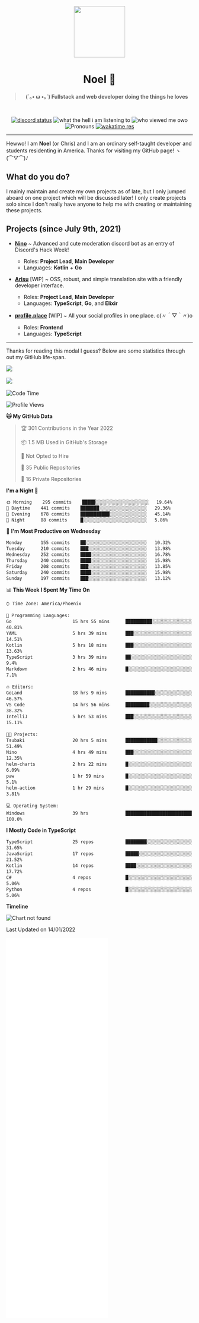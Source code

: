 <div align='center'>
  <div align='center'>
    <img
      src='https://cdn.floofy.dev/art/icons/icon_cinnamonserval.png'
      width='138'
      height='138'
    />
  </div>
  <h1>Noel 🐾</h1>
  <blockquote><strong>(´｡• ω •｡`) Fullstack and web developer doing the things he loves</strong></blockquote>

  <br />

  <a href='https://discord.com/users/280158289667555328' target='_blank'><img alt="discord status" src="https://dev.discordprofiles.me/badge/status/280158289667555328" /></a>
  <img alt="what the hell i am listening to" src="https://dev.discordprofiles.me/badge/spotify/280158289667555328" />
  <img alt="who viewed me owo" src="https://komarev.com/ghpvc/?username=auguwu" />
  <img alt='Pronouns' src='https://img.shields.io/endpoint?url=https://pronoundb.org/shields/6004d014406af11e4593a013' />
  <a href="https://wakatime.com/@auguwu" target='_blank'>
    <img alt='wakatime res' src='https://wakatime.com/badge/user/89736485-42ec-4c0f-a2f3-481db74514dc.svg' />
  </a>
</div>

<hr />

Hewwo! I am **Noel** (or Chris) and I am an ordinary self-taught developer and students residenting in America. Thanks for visiting my GitHub page! ヽ(⌒▽⌒)ﾉ

## What do you do?
I mainly maintain and create my own projects as of late, but I only jumped aboard on one project which will be discussed later! I only create projects
solo since I don't really have anyone to help me with creating or maintaining these projects.

## Projects (since July 9th, 2021)
- [**Nino**](https://nino.sh) ~ Advanced and cute moderation discord bot as an entry of Discord's Hack Week!
  - Roles: **Project Lead**, **Main Developer**
  - Languages: **Kotlin** + **Go**

- [**Arisu**](https://arisu.land) [WIP] ~ OSS, robust, and simple translation site with a friendly developer interface.
  - Roles: **Project Lead**, **Main Developer**
  - Languages: **TypeScript**, **Go**, and **Elixir**

- [**profile.place**](https://profile.place) [WIP] ~ All your social profiles in one place. o(〃＾▽＾〃)o
  - Roles: **Frontend**
  - Languages: **TypeScript**

---

Thanks for reading this modal I guess? Below are some statistics through out my GitHub life-span.

![](https://github-readme-stats.vercel.app/api?username=auguwu&count_private=true&show_icons=true&theme=gruvbox)

![](https://github-readme-stats.vercel.app/api/top-langs/?username=auguwu&layout=compact&theme=gruvbox)

<!--START_SECTION:waka-->
![Code Time](http://img.shields.io/badge/Code%20Time-2%2C627%20hrs%2044%20mins-blue)

![Profile Views](http://img.shields.io/badge/Profile%20Views-3-blue)

**🐱 My GitHub Data** 

> 🏆 301 Contributions in the Year 2022
 > 
> 📦 1.5 MB Used in GitHub's Storage 
 > 
> 🚫 Not Opted to Hire
 > 
> 📜 35 Public Repositories 
 > 
> 🔑 16 Private Repositories  
 > 
**I'm a Night 🦉** 

```text
🌞 Morning    295 commits    █████░░░░░░░░░░░░░░░░░░░░   19.64% 
🌆 Daytime    441 commits    ███████░░░░░░░░░░░░░░░░░░   29.36% 
🌃 Evening    678 commits    ███████████░░░░░░░░░░░░░░   45.14% 
🌙 Night      88 commits     █░░░░░░░░░░░░░░░░░░░░░░░░   5.86%

```
📅 **I'm Most Productive on Wednesday** 

```text
Monday       155 commits    ██░░░░░░░░░░░░░░░░░░░░░░░   10.32% 
Tuesday      210 commits    ███░░░░░░░░░░░░░░░░░░░░░░   13.98% 
Wednesday    252 commits    ████░░░░░░░░░░░░░░░░░░░░░   16.78% 
Thursday     240 commits    ████░░░░░░░░░░░░░░░░░░░░░   15.98% 
Friday       208 commits    ███░░░░░░░░░░░░░░░░░░░░░░   13.85% 
Saturday     240 commits    ████░░░░░░░░░░░░░░░░░░░░░   15.98% 
Sunday       197 commits    ███░░░░░░░░░░░░░░░░░░░░░░   13.12%

```


📊 **This Week I Spent My Time On** 

```text
⌚︎ Time Zone: America/Phoenix

💬 Programming Languages: 
Go                       15 hrs 55 mins      ██████████░░░░░░░░░░░░░░░   40.81% 
YAML                     5 hrs 39 mins       ███░░░░░░░░░░░░░░░░░░░░░░   14.51% 
Kotlin                   5 hrs 18 mins       ███░░░░░░░░░░░░░░░░░░░░░░   13.63% 
TypeScript               3 hrs 39 mins       ██░░░░░░░░░░░░░░░░░░░░░░░   9.4% 
Markdown                 2 hrs 46 mins       █░░░░░░░░░░░░░░░░░░░░░░░░   7.1%

🔥 Editors: 
GoLand                   18 hrs 9 mins       ███████████░░░░░░░░░░░░░░   46.57% 
VS Code                  14 hrs 56 mins      █████████░░░░░░░░░░░░░░░░   38.32% 
IntelliJ                 5 hrs 53 mins       ███░░░░░░░░░░░░░░░░░░░░░░   15.11%

🐱‍💻 Projects: 
Tsubaki                  20 hrs 5 mins       ████████████░░░░░░░░░░░░░   51.49% 
Nino                     4 hrs 49 mins       ███░░░░░░░░░░░░░░░░░░░░░░   12.35% 
helm-charts              2 hrs 22 mins       █░░░░░░░░░░░░░░░░░░░░░░░░   6.09% 
paw                      1 hr 59 mins        █░░░░░░░░░░░░░░░░░░░░░░░░   5.1% 
helm-action              1 hr 29 mins        █░░░░░░░░░░░░░░░░░░░░░░░░   3.81%

💻 Operating System: 
Windows                  39 hrs              █████████████████████████   100.0%

```

**I Mostly Code in TypeScript** 

```text
TypeScript               25 repos            ████████░░░░░░░░░░░░░░░░░   31.65% 
JavaScript               17 repos            █████░░░░░░░░░░░░░░░░░░░░   21.52% 
Kotlin                   14 repos            ████░░░░░░░░░░░░░░░░░░░░░   17.72% 
C#                       4 repos             █░░░░░░░░░░░░░░░░░░░░░░░░   5.06% 
Python                   4 repos             █░░░░░░░░░░░░░░░░░░░░░░░░   5.06%

```


**Timeline**

![Chart not found](https://raw.githubusercontent.com/auguwu/auguwu/master/charts/bar_graph.png) 


 Last Updated on 14/01/2022
<!--END_SECTION:waka-->

![](./github-metrics.svg)
